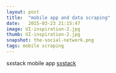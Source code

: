 ```yaml
---
layout: post
title:  "mobile app and data scraping"
date:   2015-03-23 21:15:47
image: UI-inspiration-2.jpg
thumb: UI-inspiration-2.jpg
snapshot: the-social-network.png
tags: mobile scraping
---
```

sxstack mobile app [sxstack]

[sxstack]:   http://sxstack.com